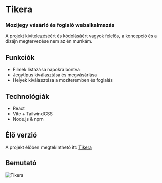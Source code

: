 # Tikera
### Mozijegy vásárló és foglaló webalkalmazás
A projekt kivitelezéséért és kódolásáért vagyok felelős, a koncepció és a dizájn megtervezése nem az én munkám.
## Funkciók 
- Filmek listázása napokra bontva
- Jegytípus kiválasztása és megvásárlása
- Helyek kiválasztása a moziteremben és foglalás
## Technológiák
- React
- Vite + TailwindCSS
- Node.js & npm
## Élő verzió
A projekt élőben megtekinthető itt: [Tikera](https://tikera-eight.vercel.app)
## Bemutató
![Tikera](https://github.com/nlaurablanka/assets/blob/main/Tikera.gif)

